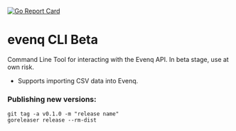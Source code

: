 [![Go Report Card](https://goreportcard.com/badge/github.com/evenq/evenq-cli)](https://goreportcard.com/report/github.com/evenq/evenq-cli)
# evenq CLI Beta 
Command Line Tool for interacting with the Evenq API. In beta stage, use at own risk.

- Supports importing CSV data into Evenq.


### Publishing new versions:
```
git tag -a v0.1.0 -m "release name"
goreleaser release --rm-dist
```
